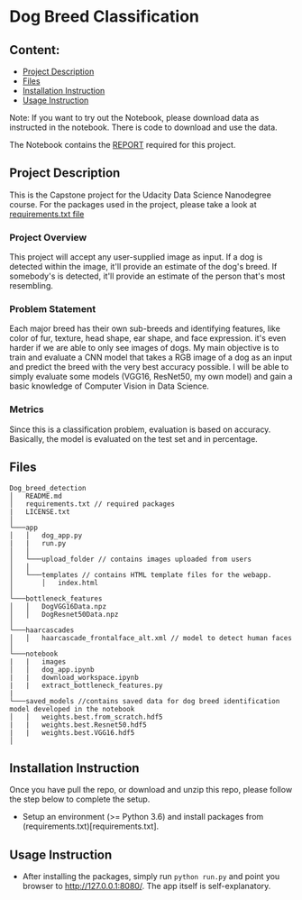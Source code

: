 # Dog Breed Classification

## Content:
- [Project Description](#project-description)
- [Files](#files)
- [Installation Instruction](#installation-instruction)
- [Usage Instruction](#usage-instruction)

Note: If you want to try out the Notebook, please download data as instructed in the notebook. There is code to download and use the data. 

The Notebook contains the [REPORT](./notebook/dog_app.ipynb) required for this project.

## Project Description
This is the Capstone project for the Udacity Data Science Nanodegree course.
For the packages used in the project, please take a look at [requirements.txt file](requirements.txt)

### Project Overview
This project will accept any user-supplied image as input. If a dog is detected within the image, it'll provide an estimate of the dog's breed. If somebody's is detected, it'll provide an estimate of the person that's most resembling.

### Problem Statement
Each major breed has their own sub-breeds and identifying features, like color of fur, texture, head shape, ear shape, and face expression. it's even harder if we are able to only see images of dogs.
My main objective is to train and evaluate a CNN model that takes a RGB image of a dog as an input and predict the breed with the very best accuracy possible. I will be able to simply evaluate some models (VGG16, ResNet50, my own model) and gain a basic knowledge of Computer Vision in Data Science.

### Metrics
Since this is a classification problem, evaluation is based on accuracy. Basically, the model is evaluated on the test set and in percentage.


## Files
```
Dog_breed_detection
│   README.md
│   requirements.txt // required packages
|	LICENSE.txt
│
└───app
│   │   dog_app.py
|	|	run.py
│   │
│   └───upload_folder // contains images uploaded from users
│   │
│   └───templates // contains HTML template files for the webapp.
│       │   index.html
│   
└───bottleneck_features
│   │   DogVGG16Data.npz
│   │   DogResnet50Data.npz
│
└───haarcascades
│   │   haarcascade_frontalface_alt.xml // model to detect human faces
│
└───notebook
|   |   images
│   │   dog_app.ipynb
|	|	download_workspace.ipynb
|	|	extract_bottleneck_features.py
|
└───saved_models //contains saved data for dog breed identification model developed in the notebook
│   │   weights.best.from_scratch.hdf5
|	|	weights.best.Resnet50.hdf5
|	|	weights.best.VGG16.hdf5
│
```

## Installation Instruction
Once you have pull the repo, or download and unzip this repo, please follow the step below to complete the setup.

- Setup an environment (>= Python 3.6) and install packages from (requirements.txt)[requirements.txt].

## Usage Instruction
- After installing the packages, simply run `python run.py` and point you browser to http://127.0.0.1:8080/. The app itself is self-explanatory.
